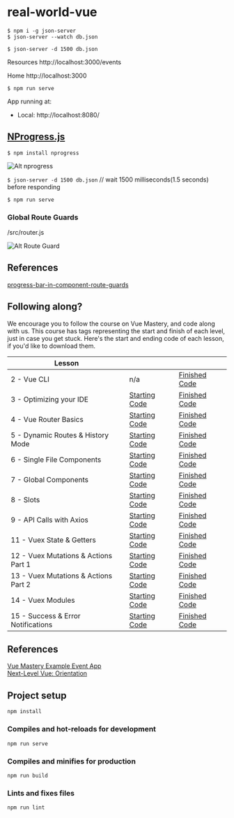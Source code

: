 # real-world-vue

`$ npm i -g json-server`  
`$ json-server --watch db.json`

`$ json-server -d 1500 db.json`

Resources
http://localhost:3000/events

Home
http://localhost:3000

`$ npm run serve`  

 App running at:
  - Local:   http://localhost:8080/

## [NProgress.js](http://ricostacruz.com/nprogress/)

`$ npm install nprogress`

![Alt nprogress](https://firebasestorage.googleapis.com/v0/b/vue-mastery.appspot.com/o/flamelink%2Fmedia%2F1578383427427_1.jpg?alt=media&token=217786c7-f679-4d30-88eb-72cb0f1305e7)

`$ json-server -d 1500 db.json` // wait 1500 milliseconds(1.5 seconds) before responding  

`$ npm run serve`

###  Global Route Guards

/src/router.js

![Alt Route Guard](https://firebasestorage.googleapis.com/v0/b/vue-mastery.appspot.com/o/flamelink%2Fmedia%2F1578372432344_1.jpg?alt=media&token=2dfc1124-ca7e-44f8-ac07-9459d1d5b6ba)

## References

[progress-bar-in-component-route-guards](https://www.vuemastery.com/courses/next-level-vue/progress-bar-in-component-route-guards/)

## Following along?

We encourage you to follow the course on Vue Mastery, and code along with us. This course has tags representing the start and finish of each level, just in case you get stuck. Here's the start and ending code of each lesson, if you'd like to download them.

| Lesson                               |                                                                                                              |                                                                                                               |
| ------------------------------------ | ------------------------------------------------------------------------------------------------------------ | ------------------------------------------------------------------------------------------------------------- |
| 2 - Vue CLI                          | n/a                                                                                                          | [Finished Code](https://github.com/Code-Pop/real-world-vue/releases/tag/lesson2-cli-finish)                   |
| 3 - Optimizing your IDE              | [Starting Code](https://github.com/Code-Pop/real-world-vue/releases/tag/lesson3-editor-start)                | [Finished Code](https://github.com/Code-Pop/real-world-vue/releases/tag/lesson3-editor-finish)                |
| 4 - Vue Router Basics                | [Starting Code](https://github.com/Code-Pop/real-world-vue/releases/tag/lesson4-routing-start)               | [Finished Code](https://github.com/Code-Pop/real-world-vue/releases/tag/lesson4-routing-finish)               |
| 5 - Dynamic Routes & History Mode    | [Starting Code](https://github.com/Code-Pop/real-world-vue/releases/tag/lesson5-dynamic-routing-start)       | [Finished Code](https://github.com/Code-Pop/real-world-vue/releases/tag/lesson5-dynamic-routing-finish)       |
| 6 - Single File Components           | [Starting Code](https://github.com/Code-Pop/real-world-vue/releases/tag/lesson6-sfc-start)                   | [Finished Code](https://github.com/Code-Pop/real-world-vue/releases/tag/lesson6-sfc-finish)                   |
| 7 - Global Components                | [Starting Code](https://github.com/Code-Pop/real-world-vue/releases/tag/lesson7-global-start)                | [Finished Code](https://github.com/Code-Pop/real-world-vue/releases/tag/lesson7-global-finish)                |
| 8 - Slots                            | [Starting Code](https://github.com/Code-Pop/real-world-vue/releases/tag/lesson8-slots-start)                 | [Finished Code](https://github.com/Code-Pop/real-world-vue/releases/tag/lesson8-slots-finish)                 |
| 9 - API Calls with Axios             | [Starting Code](https://github.com/Code-Pop/real-world-vue/releases/tag/lesson9-axios-start)                 | [Finished Code](https://github.com/Code-Pop/real-world-vue/releases/tag/lesson9-axios-finish)                 |
| 11 - Vuex State & Getters            | [Starting Code](https://github.com/Code-Pop/real-world-vue/releases/tag/lesson11-vuex-start)                 | [Finished Code](https://github.com/Code-Pop/real-world-vue/releases/tag/lesson11-vuex-finish)                 |
| 12 - Vuex Mutations & Actions Part 1 | [Starting Code](https://github.com/Code-Pop/real-world-vue/releases/tag/lesson12-mutations%26actions1-start) | [Finished Code](https://github.com/Code-Pop/real-world-vue/releases/tag/lesson12-mutations%26actions1-finish) |
| 13 - Vuex Mutations & Actions Part 2 | [Starting Code](https://github.com/Code-Pop/real-world-vue/releases/tag/lesson13-mutations%26actions2-start) | [Finished Code](https://github.com/Code-Pop/real-world-vue/releases/tag/lesson13-mutations%26actions2-finish) |
| 14 - Vuex Modules                    | [Starting Code](https://github.com/Code-Pop/real-world-vue/releases/tag/lesson14-modules-start)              | [Finished Code](https://github.com/Code-Pop/real-world-vue/releases/tag/lesson14-modules-finish)              |
| 15 - Success & Error Notifications    | [Starting Code](https://github.com/Code-Pop/real-world-vue/releases/tag/lesson15-notifications-start)         | [Finished Code](https://github.com/Code-Pop/real-world-vue/releases/tag/lesson15-notifications-finish)         |

## References

[Vue Mastery Example Event App](https://github.com/Code-Pop/real-world-vue/releases/tag/progress-bar-start)  
[Next-Level Vue: Orientation](https://www.vuemastery.com/courses/next-level-vue/next-level-vue-orientation)

## Project setup

```
npm install
```

### Compiles and hot-reloads for development

```
npm run serve
```

### Compiles and minifies for production

```
npm run build
```

### Lints and fixes files

```
npm run lint
```
